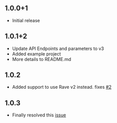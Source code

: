 ## 1.0.0+1

* Initial release

## 1.0.1+2

* Update API Endpoints and parameters to v3
* Added example project
* More details to README.md

## 1.0.2

* Added support to use Rave v2 instead. fixes [#2](https://github.com/nelstein/nravepay/issues/2)

## 1.0.3

* Finally resolved this [issue](https://github.com/nelstein/nravepay/issues/2)